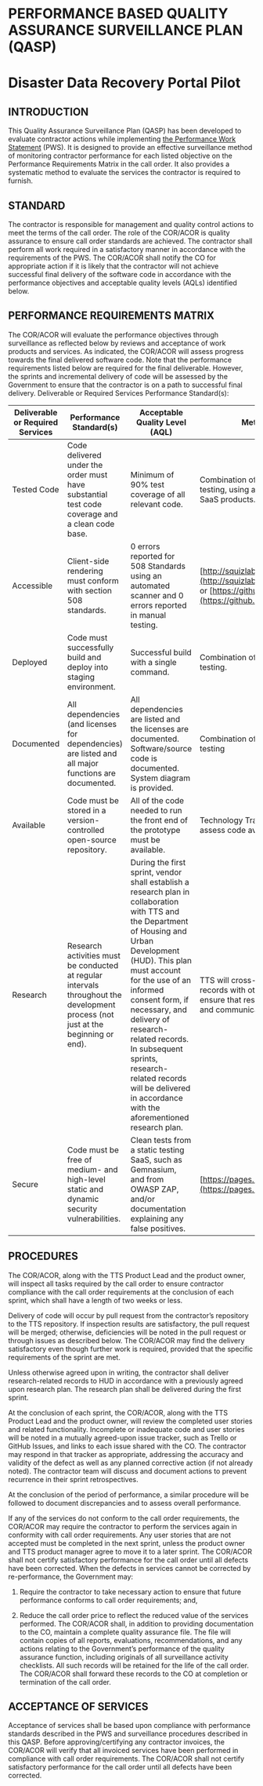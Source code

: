 # PERFORMANCE BASED QUALITY ASSURANCE SURVEILLANCE PLAN (QASP) 
# Disaster Data Recovery Portal Pilot
## INTRODUCTION
This Quality Assurance Surveillance Plan (QASP) has been developed to evaluate contractor actions while implementing [the Performance Work Statement](https://github.com/18F/bpa-disaster-data-portal-pilot/blob/master/solicitation_documents/003_PWS.md) (PWS). It is designed to provide an effective surveillance method of monitoring contractor performance for each listed objective on the Performance Requirements Matrix in the call order. It also provides a systematic method to evaluate the services the contractor is required to furnish.

## STANDARD
The contractor is responsible for management and quality control actions to meet the terms of the call order. The role of the COR/ACOR is quality assurance to ensure call order standards are achieved. The contractor shall perform all work required in a satisfactory manner in accordance with the requirements of the PWS. The COR/ACOR shall notify the CO for appropriate action if it is likely that the contractor will not achieve successful final delivery of the software code in accordance with the performance objectives and acceptable quality levels (AQLs) identified below.

## PERFORMANCE REQUIREMENTS MATRIX
The COR/ACOR will evaluate the performance objectives through surveillance as reflected below by reviews and acceptance of work products and services. As indicated, the COR/ACOR will assess progress towards the final delivered software code. Note that the performance requirements listed below are required for the final deliverable. However, the sprints and incremental delivery of code will be assessed by the Government to ensure that the contractor is on a path to successful final delivery.
Deliverable or Required Services Performance Standard(s):

**Deliverable or Required Services** | **Performance Standard(s)** | **Acceptable Quality Level (AQL)** | **Method of Surveillance**
--- | --- | --- | ---
Tested Code | Code delivered under the order must have substantial test code coverage and a clean code base. | Minimum of 90% test coverage of all relevant code. | Combination of manual review and automated testing, using agreed-upon publicly-available SaaS products.
Accessible | Client-side rendering must conform with section 508 standards. | 0 errors reported for 508 Standards using an automated scanner and 0 errors reported in manual testing. | [http://squizlabs.github.io/HTML_CodeSniffer/](http://squizlabs.github.io/HTML_CodeSniffer/) or [https://github.com/pa11y/pa11y](https://github.com/pa11y/pa11y).
Deployed | Code must successfully build and deploy into staging environment. | Successful build with a single command. | Combination of manual review and automatic testing.
Documented | All dependencies (and licenses for dependencies) are listed and all major functions are documented. | All dependencies are listed and the licenses are documented. Software/source code is documented. System diagram is provided. | Combination of manual review and automatic testing
Available | Code must be stored in a version-controlled open-source repository. | All of the code needed to run the front end of the prototype must be available. | Technology Transformation Service (TTS) will assess code availability.
Research | Research activities must be conducted at regular intervals throughout the development process (not just at the beginning or end). | During the first sprint, vendor shall establish a research plan in collaboration with TTS and the Department of Housing and Urban Development (HUD). This plan must account for the use of an informed consent form, if necessary, and delivery of research-related records. In subsequent sprints, research-related records will be delivered in accordance with the aforementioned research plan. | TTS will cross-reference research-related records with other project documentation to ensure that research is properly accounted for and communicated.
Secure | Code must be free of medium- and high-level static and dynamic security vulnerabilities. | Clean tests from a static testing SaaS, such as Gemnasium, and from OWASP ZAP, and/or documentation explaining any false positives. | [https://pages.18f.gov/before-you-ship/](https://pages.18f.gov/before-you-ship/).

## PROCEDURES
The COR/ACOR, along with the TTS Product Lead and the product owner, will inspect all tasks required by the call order to ensure contractor compliance with the call order requirements at the conclusion of each sprint, which shall have a length of two weeks or less.

Delivery of code will occur by pull request from the contractor’s repository to the TTS repository. If inspection results are satisfactory, the pull request will be merged; otherwise, deficiencies will be noted in the pull request or through issues as described below. The COR/ACOR may find the delivery satisfactory even though further work is required, provided that the specific requirements of the sprint are met.
 
Unless otherwise agreed upon in writing, the contractor shall deliver research-related records to HUD in accordance with a previously agreed upon research plan. The research plan shall be delivered during the first sprint.

At the conclusion of each sprint, the COR/ACOR, along with the TTS Product Lead and the product owner, will review the completed user stories and related functionality. Incomplete or inadequate code and user stories will be noted in a mutually agreed-upon issue tracker, such as Trello or GitHub Issues, and links to each issue shared with the CO. The contractor may respond in that tracker as appropriate, addressing the accuracy and validity of the defect as well as any planned corrective action (if not already noted). The contractor team will discuss and document actions to prevent recurrence in their sprint retrospectives.

At the conclusion of the period of performance, a similar procedure will be followed to document discrepancies and to assess overall performance.

If any of the services do not conform to the call order requirements, the COR/ACOR may require the contractor to perform the services again in conformity with call order requirements. Any user stories that are not accepted must be completed in the next sprint, unless the product owner and TTS product manager agree to move it to a later sprint. The COR/ACOR shall not certify satisfactory performance for the call order until all defects have been corrected. When the defects in services cannot be corrected by re-performance, the Government may:

1. Require the contractor to take necessary action to ensure that future performance conforms to call order requirements; and,

2. Reduce the call order price to reflect the reduced value of the services performed. The COR/ACOR shall, in addition to providing documentation to the CO, maintain a complete quality assurance file. The file will contain copies of all reports, evaluations, recommendations, and any actions relating to the Government’s performance of the quality assurance function, including originals of all surveillance activity checklists. All such records will be retained for the life of the call order. The COR/ACOR shall forward these records to the CO at completion or termination of the call order.

## ACCEPTANCE OF SERVICES
Acceptance of services shall be based upon compliance with performance standards described in the PWS and surveillance procedures described in this QASP. Before approving/certifying any contractor invoices, the COR/ACOR will verify that all invoiced services have been performed in compliance with call order requirements. The COR/ACOR shall not certify satisfactory performance for the call order until all defects have been corrected.

